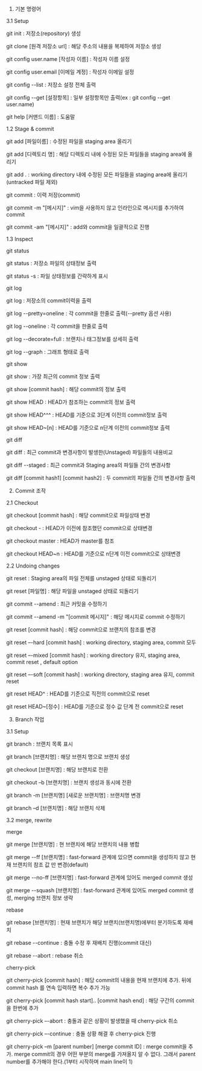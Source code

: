 1. 기본 명령어

3.1 Setup
  
git init : 저장소(repository) 생성
  
git clone [원격 저장소 url] : 해당 주소의 내용을 복제하여 저장소 생성
  
git config user.name [작성자 이름] : 작성자 이름 설정
  
git config user.email [이메일 계정] : 작성자 이메일 설정
  
git config --list : 저장소 설정 전체 출력
  
git config --get [설정항목] : 일부 설정항목만 출력(ex : git config --get user.name)
  
git help [커맨드 이름] : 도움말

1.2 Stage & commit

git add [파일이름] : 수정된 파일을 staging area 올리기

git add [디렉토리 명] : 해당 디렉토리 내에 수정된 모든 파일들을 staging area에 올리기

git add . : working directory 내에 수정된 모든 파일들을 staging area에 올리기 (untracked 파일 제외)

git commit : 이력 저장(commit)

git commit -m "[메시지]" : vim을 사용하지 않고 인라인으로 메시지를 추가하여 commit

git commit -am "[메시지]" : add와 commit을 일괄적으로 진행

1.3 Inspect

git status

git status : 저장소 파일의 상태정보 출력

git status -s : 파일 상태정보를 간략하게 표시

git log

git log : 저장소의 commit이력을 출력

git log --pretty=oneline : 각 commit을 한줄로 출력(--pretty 옵션 사용)

git log --oneline : 각 commit을 한줄로 출력

git log --decorate=full : 브랜치나 태그정보를 상세히 출력

git log --graph : 그래프 형태로 출력

git show

git show : 가장 최근의 commit 정보 출력

git show [commit hash] : 해당 commit의 정보 출력

git show HEAD : HEAD가 참조하는 commit의 정보 출력

git show HEAD^^^ : HEAD를 기준으로 3단계 이전의 commit정보 출력

git show HEAD~[n] : HEAD를 기준으로 n단계 이전의 commit정보 출력

git diff

git diff : 최근 commit과 변경사항이 발생한(Unstaged) 파일들의 내용비교

git diff --staged : 최근 commit과 Staging area의 파일들 간의 변경사항 

git diff [commit hash1] [commit hash2] : 두 commit의 파일들 간의 변경사항 출력

2. Commit 조작

2.1 Checkout

git checkout [commit hash] : 해당 commit으로 파일상태 변경

git checkout - : HEAD가 이전에 참조했던 commit으로 상태변경

git checkout master : HEAD가 master를 참조

git checkout HEAD~n : HEAD를 기준으로 n단계 이전 commit으로 상태변경

2.2 Undoing changes

git reset : Staging area의 파일 전체를 unstaged 상태로 되돌리기

git reset [파일명] : 해당 파일을 unstaged 상태로 되돌리기

git commit --amend : 최근 커밋을 수정하기

git commit --amend -m "[commit 메시지]" : 해당 메시지로 commit 수정하기

git reset [commit hash] : 해당 commit으로 브랜치의 참조를 변경

git reset –-hard [commit hash] : working directory, staging area, commit 모두 

git reset –-mixed [commit hash] : working directory 유지, staging area, commit reset , default option

git reset –-soft [commit hash] : working directory, staging area 유지, commit reset

git reset HEAD^ : HEAD를 기준으로 직전의 commit으로 reset

git reset HEAD~[정수] : HEAD를 기준으로 정수 값 단계 전 commit으로 reset

3. Branch 작업

3.1 Setup

git branch : 브랜치 목록 표시

git branch [브랜치명] : 해당 브랜치 명으로 브랜치 생성

git checkout [브랜치명] : 해당 브랜치로 전환

git checkout –b [브랜치명] : 브랜치 생성과 동시에 전환

git branch -m [브랜치명] [새로운 브랜치명] : 브랜치명 변경

git branch –d [브랜치명] : 해당 브랜치 삭제

3.2 merge, rewrite

merge

git merge [브랜치명] : 현 브랜치에 해당 브랜치의 내용 병합

git merge --ff [브랜치명] : fast-forward 관계에 있으면 commit을 생성하지 않고 현재 브랜치의 참조 값 만 변경(default)

git merge --no-ff [브랜치명] : fast-forward 관계에 있어도 merged commit 생성

git merge --squash [브랜치명] : fast-forward 관계에 있어도 merged commit 생성, merging 브랜치 정보 생략

rebase

git rebase [브랜치명] : 현재 브랜치가 해당 브랜치(브랜치명)에부터 분기하도록 재배치

git rebase --continue : 충돌 수정 후 재배치 진행(commit 대신)

git rebase --abort : rebase 취소

cherry-pick

git cherry-pick [commit hash] : 해당 commit의 내용을 현재 브랜치에 추가. 뒤에 commit hash 를 연속 입력하면 복수 추가 가능

git cherry-pick [commit hash start].. [commit hash end] : 해당 구간의 commit을 한번에 추가

git cherry-pick –-abort : 충돌과 같은 상황이 발생했을 때 cherry-pick 취소

git cherry-pick –-continue : 충돌 상황 해결 후 cherry-pick 진행

git cherry-pick –m [parent number] [merge commit ID] : merge commit을 추가. merge commit의 경우 어떤 부분의 merge를 가져올지 알 수 없다. 그래서 parent number를 추가해야 한다.(1부터 시작하며 main line이 1)
